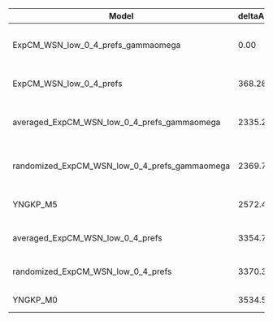 | Model                                         | deltaAIC | LogLikelihood | nParams | ParamValues                                              |
|-----------------------------------------------|----------|---------------|---------|----------------------------------------------------------|
| ExpCM_WSN_low_0_4_prefs_gammaomega            | 0.00     | -15928.23     | 7       | alpha_omega=1.01, beta=1.52, beta_omega=4.27, kappa=4.05 |
| ExpCM_WSN_low_0_4_prefs                       | 368.28   | -16113.37     | 6       | beta=1.53, kappa=3.60, omega=0.23                        |
| averaged_ExpCM_WSN_low_0_4_prefs_gammaomega   | 2335.20  | -17095.83     | 7       | alpha_omega=0.45, beta=0.96, beta_omega=3.22, kappa=4.04 |
| randomized_ExpCM_WSN_low_0_4_prefs_gammaomega | 2369.72  | -17113.09     | 7       | alpha_omega=0.45, beta=0.00, beta_omega=3.36, kappa=4.06 |
| YNGKP_M5                                      | 2572.48  | -17209.47     | 12      | alpha_omega=0.48, beta_omega=4.03, kappa=3.46            |
| averaged_ExpCM_WSN_low_0_4_prefs              | 3354.70  | -17606.58     | 6       | beta=0.60, kappa=3.66, omega=0.11                        |
| randomized_ExpCM_WSN_low_0_4_prefs            | 3370.30  | -17614.38     | 6       | beta=0.00, kappa=3.69, omega=0.11                        |
| YNGKP_M0                                      | 3534.54  | -17691.50     | 11      | kappa=3.19, omega=0.09                                   |